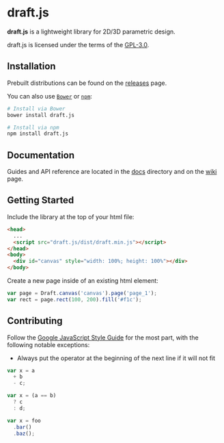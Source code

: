 # draft.js

**draft.js** is a lightweight library for 2D/3D parametric design.

draft.js is licensed under the terms of the [GPL-3.0](https://www.gnu.org/licenses/gpl.html).

## Installation

Prebuilt distributions can be found on the [releases](https://github.com/D1SC0tech/draft.js/releases) page.

You can also use [`Bower`](http://bower.io/) or [`npm`](https://www.npmjs.com/package/draft.js):

```sh
# Install via Bower
bower install draft.js

# Install via npm
npm install draft.js
```

## Documentation

Guides and API reference are located in the [docs](https://github.com/D1SC0tech/draft.js/tree/master/docs) directory and on the [wiki](https://github.com/D1SC0tech/draft.js/wiki) page.

## Getting Started

Include the library at the top of your html file:

```html
<head>
  ...
  <script src="draft.js/dist/draft.min.js"></script>
</head>
<body>
  <div id="canvas" style="width: 100%; height: 100%"></div>
</body>
```

Create a new page inside of an existing html element:

```javascript
var page = Draft.canvas('canvas').page('page_1');
var rect = page.rect(100, 200).fill('#f1c');
```

## Contributing

Follow the [Google JavaScript Style Guide](https://google.github.io/styleguide/javascriptguide.xml) for the most part, with the following notable exceptions:
- Always put the operator at the beginning of the next line if it will not fit

```javascript
var x = a
  + b
  - c;

var x = (a == b)
  ? c
  : d;

var x = foo
  .bar()
  .baz();
```

